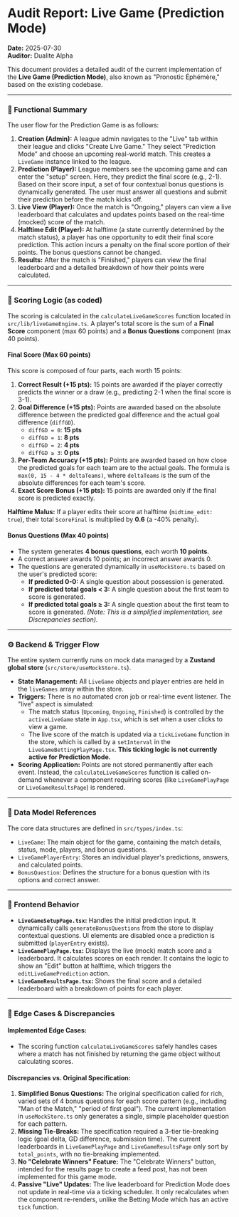 # Audit Report: Live Game (Prediction Mode)

**Date:** 2025-07-30  
**Auditor:** Dualite Alpha

This document provides a detailed audit of the current implementation of the **Live Game (Prediction Mode)**, also known as "Pronostic Éphémère," based on the existing codebase.

---

### 🧠 Functional Summary

The user flow for the Prediction Game is as follows:

1.  **Creation (Admin):** A league admin navigates to the "Live" tab within their league and clicks "Create Live Game." They select "Prediction Mode" and choose an upcoming real-world match. This creates a `LiveGame` instance linked to the league.
2.  **Prediction (Player):** League members see the upcoming game and can enter the "setup" screen. Here, they predict the final score (e.g., 2-1). Based on their score input, a set of four contextual bonus questions is dynamically generated. The user must answer all questions and submit their prediction before the match kicks off.
3.  **Live View (Player):** Once the match is "Ongoing," players can view a live leaderboard that calculates and updates points based on the real-time (mocked) score of the match.
4.  **Halftime Edit (Player):** At halftime (a state currently determined by the match status), a player has one opportunity to edit their final score prediction. This action incurs a penalty on the final score portion of their points. The bonus questions cannot be changed.
5.  **Results:** After the match is "Finished," players can view the final leaderboard and a detailed breakdown of how their points were calculated.

---

### 🧮 Scoring Logic (as coded)

The scoring is calculated in the `calculateLiveGameScores` function located in `src/lib/liveGameEngine.ts`. A player's total score is the sum of a **Final Score** component (max 60 points) and a **Bonus Questions** component (max 40 points).

#### Final Score (Max 60 points)

This score is composed of four parts, each worth 15 points:

1.  **Correct Result (+15 pts):** 15 points are awarded if the player correctly predicts the winner or a draw (e.g., predicting 2-1 when the final score is 3-1).
2.  **Goal Difference (+15 pts):** Points are awarded based on the absolute difference between the predicted goal difference and the actual goal difference (`diffGD`).
    - `diffGD = 0`: **15 pts**
    - `diffGD = 1`: **8 pts**
    - `diffGD = 2`: **4 pts**
    - `diffGD ≥ 3`: **0 pts**
3.  **Per-Team Accuracy (+15 pts):** Points are awarded based on how close the predicted goals for each team are to the actual goals. The formula is `max(0, 15 - 4 * deltaTeams)`, where `deltaTeams` is the sum of the absolute differences for each team's score.
4.  **Exact Score Bonus (+15 pts):** 15 points are awarded only if the final score is predicted exactly.

**Halftime Malus:** If a player edits their score at halftime (`midtime_edit: true`), their total `ScoreFinal` is multiplied by **0.6** (a -40% penalty).

#### Bonus Questions (Max 40 points)

-   The system generates **4 bonus questions**, each worth **10 points**.
-   A correct answer awards 10 points; an incorrect answer awards 0.
-   The questions are generated dynamically in `useMockStore.ts` based on the user's predicted score:
    -   **If predicted 0-0:** A single question about possession is generated.
    -   **If predicted total goals < 3:** A single question about the first team to score is generated.
    -   **If predicted total goals ≥ 3:** A single question about the first team to score is generated.
    *(Note: This is a simplified implementation, see Discrepancies section).*

---

### ⚙️ Backend & Trigger Flow

The entire system currently runs on mock data managed by a **Zustand global store** (`src/store/useMockStore.ts`).

-   **State Management:** All `LiveGame` objects and player entries are held in the `liveGames` array within the store.
-   **Triggers:** There is no automated cron job or real-time event listener. The "live" aspect is simulated:
    -   The match status (`Upcoming`, `Ongoing`, `Finished`) is controlled by the `activeLiveGame` state in `App.tsx`, which is set when a user clicks to view a game.
    -   The live score of the match is updated via a `tickLiveGame` function in the store, which is called by a `setInterval` in the `LiveGameBettingPlayPage.tsx`. **This ticking logic is not currently active for Prediction Mode.**
-   **Scoring Application:** Points are not stored permanently after each event. Instead, the `calculateLiveGameScores` function is called on-demand whenever a component requiring scores (like `LiveGamePlayPage` or `LiveGameResultsPage`) is rendered.

---

### 🧾 Data Model References

The core data structures are defined in `src/types/index.ts`:

-   `LiveGame`: The main object for the game, containing the match details, status, mode, players, and bonus questions.
-   `LiveGamePlayerEntry`: Stores an individual player's predictions, answers, and calculated points.
-   `BonusQuestion`: Defines the structure for a bonus question with its options and correct answer.

---

### 🧱 Frontend Behavior

-   **`LiveGameSetupPage.tsx`:** Handles the initial prediction input. It dynamically calls `generateBonusQuestions` from the store to display contextual questions. UI elements are disabled once a prediction is submitted (`playerEntry` exists).
-   **`LiveGamePlayPage.tsx`:** Displays the live (mock) match score and a leaderboard. It calculates scores on each render. It contains the logic to show an "Edit" button at halftime, which triggers the `editLiveGamePrediction` action.
-   **`LiveGameResultsPage.tsx`:** Shows the final score and a detailed leaderboard with a breakdown of points for each player.

---

### 🧩 Edge Cases & Discrepancies

#### Implemented Edge Cases:
-   The scoring function `calculateLiveGameScores` safely handles cases where a match has not finished by returning the game object without calculating scores.

#### Discrepancies vs. Original Specification:

1.  **Simplified Bonus Questions:** The original specification called for rich, varied sets of 4 bonus questions for each score pattern (e.g., including "Man of the Match," "period of first goal"). The current implementation in `useMockStore.ts` only generates a single, simple placeholder question for each pattern.
2.  **Missing Tie-Breaks:** The specification required a 3-tier tie-breaking logic (goal delta, GD difference, submission time). The current leaderboards in `LiveGamePlayPage` and `LiveGameResultsPage` only sort by `total_points`, with no tie-breaking implemented.
3.  **No "Celebrate Winners" Feature:** The "Celebrate Winners" button, intended for the results page to create a feed post, has not been implemented for this game mode.
4.  **Passive "Live" Updates:** The live leaderboard for Prediction Mode does not update in real-time via a ticking scheduler. It only recalculates when the component re-renders, unlike the Betting Mode which has an active `tick` function.
